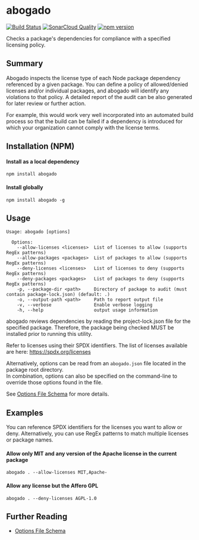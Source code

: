 # abogado

[![Build Status](https://travis-ci.org/gdereese/abogado.svg?branch=master)](https://travis-ci.org/gdereese/abogado)
[![SonarCloud Quality](https://sonarcloud.io/api/project_badges/measure?project=abogado&metric=alert_status)](https://sonarcloud.io/dashboard?id=abogado)
[![npm version](https://badge.fury.io/js/abogado.svg)](https://badge.fury.io/js/abogado)

Checks a package's dependencies for compliance with a specified licensing policy.

## Summary

Abogado inspects the license type of each Node package dependency referenced by a given package. You can define a policy of allowed/denied licenses and/or individual packages, and abogado will identify any violations to that policy. A detailed report of the audit can be also generated for later review or further action.

For example, this would work very well incorporated into an automated build process so that the build can be failed if a dependency is introduced for which your organization cannot comply with the license terms.

## Installation (NPM)

#### Install as a local dependency

```
npm install abogado
```

#### Install globally

```
npm install abogado -g
```

## Usage

```
Usage: abogado [options]

  Options:
    --allow-licenses <licenses>  List of licenses to allow (supports RegEx patterns)
    --allow-packages <packages>  List of packages to allow (supports RegEx patterns)
    --deny-licenses <licenses>   List of licenses to deny (supports RegEx patterns)
    --deny-packages <packages>   List of packages to deny (supports RegEx patterns)
    -p, --package-dir <path>     Directory of package to audit (must contain package-lock.json) (default: .)
    -o, --output-path <path>     Path to report output file
    -v, --verbose                Enable verbose logging
    -h, --help                   output usage information
```

abogado reviews dependencies by reading the project-lock.json file for the specified package. Therefore, the package being checked
MUST be installed prior to running this utility.

Refer to licenses using their SPDX identifiers. The list of licenses available are here:
https://spdx.org/licenses

Alternatively, options can be read from an `abogado.json` file located in the package root directory.  
In combination, options can also be specified on the command-line to override those options found in the file.

See [Options File Schema](https://github.com/gdereese/abogado/wiki/Options-File-Schema) for more details.

## Examples

You can reference SPDX identifiers for the licenses you want to allow or deny. Alternatively, you can use RegEx patterns to match multiple licenses or package names.

#### Allow only MIT and any version of the Apache license in the current package

```
abogado . --allow-licenses MIT,Apache-
```

#### Allow any license but the Affero GPL

```
abogado . --deny-licenses AGPL-1.0
```

## Further Reading

* [Options File Schema](https://github.com/gdereese/abogado/wiki/Options-File-Schema)
